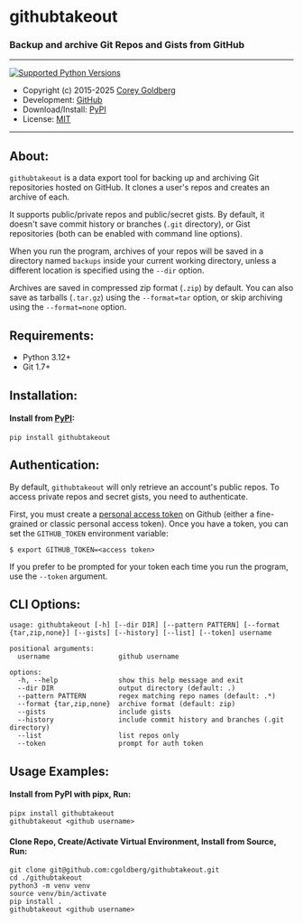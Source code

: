# githubtakeout

### Backup and archive Git Repos and Gists from GitHub

---

[![Supported Python Versions](https://img.shields.io/pypi/pyversions/githubtakeout)](https://pypi.org/project/githubtakeout)

- Copyright (c) 2015-2025 [Corey Goldberg][github-home]
- Development: [GitHub][github-repo]
- Download/Install: [PyPI][pypi-githubtakeout]
- License: [MIT][mit-license]

----

## About:

`githubtakeout` is a data export tool for backing up and archiving Git
repositories hosted on GitHub. It clones a user's repos and creates an archive
of each.

It supports public/private repos and public/secret gists. By default, it
doesn't save commit history or branches (`.git` directory), or Gist
repositories (both can be enabled with command line options).

When you run the program, archives of your repos will be saved in a directory
named `backups` inside your current working directory, unless a different
location is specified using the `--dir` option.

Archives are saved in compressed zip format (`.zip`) by default. You can also
save as tarballs (`.tar.gz`) using the `--format=tar` option, or skip archiving
using the `--format=none` option.

## Requirements:

- Python 3.12+
- Git 1.7+

## Installation:

#### Install from [PyPI][pypi-githubtakeout]:

```
pip install githubtakeout
```

## Authentication:

By default, `githubtakeout` will only retrieve an account's public repos. To
access private repos and secret gists, you need to authenticate.

First, you must create a [personal access token][github-pat] on Github (either
a fine-grained or classic personal access token). Once you have a token, you
can set the `GITHUB_TOKEN` environment variable:

```
$ export GITHUB_TOKEN=<access token>
```

If you prefer to be prompted for your token each time you run the program, use
the `--token` argument.

## CLI Options:

```
usage: githubtakeout [-h] [--dir DIR] [--pattern PATTERN] [--format {tar,zip,none}] [--gists] [--history] [--list] [--token] username

positional arguments:
  username                 github username

options:
  -h, --help               show this help message and exit
  --dir DIR                output directory (default: .)
  --pattern PATTERN        regex matching repo names (default: .*)
  --format {tar,zip,none}  archive format (default: zip)
  --gists                  include gists
  --history                include commit history and branches (.git directory)
  --list                   list repos only
  --token                  prompt for auth token
```

## Usage Examples:

#### Install from PyPI with pipx, Run:

```
pipx install githubtakeout
githubtakeout <github username>
```

#### Clone Repo, Create/Activate Virtual Environment, Install from Source, Run:

```
git clone git@github.com:cgoldberg/githubtakeout.git
cd ./githubtakeout
python3 -m venv venv
source venv/bin/activate
pip install .
githubtakeout <github username>
```

[github-home]: https://github.com/cgoldberg
[github-repo]: https://github.com/cgoldberg/githubtakeout
[github-pat]: https://docs.github.com/en/authentication/keeping-your-account-and-data-secure/managing-your-personal-access-tokens
[pypi-githubtakeout]: https://pypi.org/project/githubtakeout
[mit-license]: https://raw.githubusercontent.com/cgoldberg/githubtakeout/refs/heads/master/LICENSE
